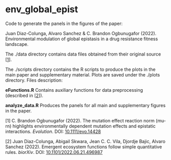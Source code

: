 # env_global_epist

Code to generate the panels in the figures of the paper:

Juan Diaz-Colunga, Alvaro Sanchez & C. Brandon Ogbunugafor (2022). Environmental modulation of global epistasis in a drug resistance fitness landscape.

The ./data directory contains data files obtained from their original source [[1](https://doi.org/10.1111/evo.14428)].

The ./scripts directory contains the R scripts to produce the plots in the main paper and supplementary material. Plots are saved under the ./plots directory. Files description:

**eFunctions.R**   Contains auxiliary functions for data preprocessing (described in [[2](https://doi.org/10.1101/2022.06.21.496987)]).

**analyze_data.R**   Produces the panels for all main and supplementary figures in the paper.

[1] C. Brandon Ogbunugafor (2022). The mutation effect reaction norm (mu-rn) highlights environmentally dependent mutation effects and epistatic interactions. *Evolution*. DOI: [10.1111/evo.14428](https://doi.org/10.1111/evo.14428)

[2] Juan Diaz-Colunga, Abigail Skwara, Jean C. C. Vila, Djordje Bajic, Alvaro Sanchez (2022). Emergent ecosystem functions follow simple quantitative rules. *biorXiv*. DOI: [10.1101/2022.06.21.496987](https://doi.org/10.1101/2022.06.21.496987)
